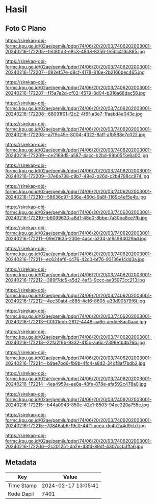 # Hasil

## Foto C Plano

https://sirekap-obj-formc.kpu.go.id/02ae/pemilu/pdpr/74/06/20/20/03/7406202003001-20240216-172205--fe08ffd3-e8c3-49d3-8256-fe5bc413c865.jpg

https://sirekap-obj-formc.kpu.go.id/02ae/pemilu/pdpr/74/06/20/20/03/7406202003001-20240216-172207--092ef57e-d8cf-4178-816e-2b2166bec465.jpg

https://sirekap-obj-formc.kpu.go.id/02ae/pemilu/pdpr/74/06/20/20/03/7406202003001-20240216-172207--f15a7e2d-cf02-4579-8d04-b316a68dac58.jpg

https://sirekap-obj-formc.kpu.go.id/02ae/pemilu/pdpr/74/06/20/20/03/7406202003001-20240216-172208--68091f01-f2c2-4f6f-a3e7-1faabd4e043e.jpg

https://sirekap-obj-formc.kpu.go.id/02ae/pemilu/pdpr/74/06/20/20/03/7406202003001-20240216-172208--a7f9c45c-8004-4322-8aff-afb588e7c022.jpg

https://sirekap-obj-formc.kpu.go.id/02ae/pemilu/pdpr/74/06/20/20/03/7406202003001-20240216-172209--ce2169d5-a587-4acc-b2bd-99b05f3e6a00.jpg

https://sirekap-obj-formc.kpu.go.id/02ae/pemilu/pdpr/74/06/20/20/03/7406202003001-20240216-172209--37e6a738-c9b7-49e2-b26d-c2b4798cc974.jpg

https://sirekap-obj-formc.kpu.go.id/02ae/pemilu/pdpr/74/06/20/20/03/7406202003001-20240216-172210--58636c97-636e-460d-9a8f-1169c4ef5e4b.jpg

https://sirekap-obj-formc.kpu.go.id/02ae/pemilu/pdpr/74/06/20/20/03/7406202003001-20240216-172210--b6099630-a8d1-48d0-8bbe-7a30ba8ce7fb.jpg

https://sirekap-obj-formc.kpu.go.id/02ae/pemilu/pdpr/74/06/20/20/03/7406202003001-20240216-172211--09e01635-230e-4acc-a234-a19c994029ad.jpg

https://sirekap-obj-formc.kpu.go.id/02ae/pemilu/pdpr/74/06/20/20/03/7406202003001-20240216-172211--ec624ef6-c476-42c0-bf76-93136e14dd3a.jpg

https://sirekap-obj-formc.kpu.go.id/02ae/pemilu/pdpr/74/06/20/20/03/7406202003001-20240216-172212--389f7dd5-a5d2-4af3-9ccc-ae35973cc213.jpg

https://sirekap-obj-formc.kpu.go.id/02ae/pemilu/pdpr/74/06/20/20/03/7406202003001-20240216-172212--4ec30abf-c885-4cf6-8605-a39d90579f6f.jpg

https://sirekap-obj-formc.kpu.go.id/02ae/pemilu/pdpr/74/06/20/20/03/7406202003001-20240216-172213--00f01ebb-2612-4448-aa6e-aedde8ac0aad.jpg

https://sirekap-obj-formc.kpu.go.id/02ae/pemilu/pdpr/74/06/20/20/03/7406202003001-20240216-172213--22fa2f9b-9332-415c-aa6c-2396e1b4b76b.jpg

https://sirekap-obj-formc.kpu.go.id/02ae/pemilu/pdpr/74/06/20/20/03/7406202003001-20240216-172214--b9ae7bd6-fb8b-4fc4-a8d3-34df8af7bdb2.jpg

https://sirekap-obj-formc.kpu.go.id/02ae/pemilu/pdpr/74/06/20/20/03/7406202003001-20240216-172214--4ea4959e-ee8a-48fe-878e-afa592c478a0.jpg

https://sirekap-obj-formc.kpu.go.id/02ae/pemilu/pdpr/74/06/20/20/03/7406202003001-20240216-172215--b44a0943-850c-42e1-8503-94ee320a755e.jpg

https://sirekap-obj-formc.kpu.go.id/02ae/pemilu/pdpr/74/06/20/20/03/7406202003001-20240216-172215--70846ab6-19c0-44f1-aeea-de4b2a4d9cb7.jpg

https://sirekap-obj-formc.kpu.go.id/02ae/pemilu/pdpr/74/06/20/20/03/7406202003001-20240216-172206--2c201251-da2e-43f4-89df-4307ccb3ffa6.jpg


## Metadata

| Key        | Value               |
| ---------- | ------------------- |
| Time Stamp | 2024-02-17 13:05:41 |
| Kode Dapil | 7401                |



